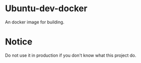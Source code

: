 # Ubuntu-dev-docker
An docker image for building.

# Notice
Do not use it in production if you don't know what this project do.
